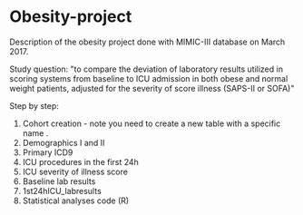 # Obesity-project
Description of the obesity project done with MIMIC-III database on March 2017.

Study question:
"to compare the deviation of laboratory results utilized in scoring systems from baseline to ICU admission in both obese and normal weight patients, adjusted for the severity of score illness (SAPS-II or SOFA)"

Step by step:
1. Cohort creation - note you need to create a new table with a specific name .
2. Demographics I and II
3. Primary ICD9
4. ICU procedures in the first 24h
5. ICU severity of illness score
6. Baseline lab results
7. 1st24hICU_labresults
8. Statistical analyses code (R)

